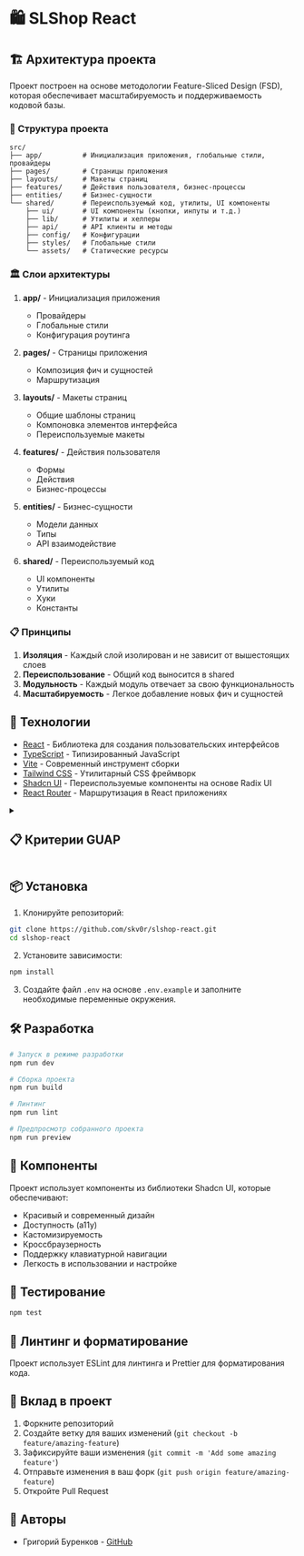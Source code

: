 # 🛍️ SLShop React

## 🏗️ Архитектура проекта

Проект построен на основе методологии Feature-Sliced Design (FSD), которая обеспечивает масштабируемость и поддерживаемость кодовой базы.

### 📁 Структура проекта

```
src/
├── app/          # Инициализация приложения, глобальные стили, провайдеры
├── pages/        # Страницы приложения
├── layouts/      # Макеты страниц
├── features/     # Действия пользователя, бизнес-процессы
├── entities/     # Бизнес-сущности
└── shared/       # Переиспользуемый код, утилиты, UI компоненты
    ├── ui/       # UI компоненты (кнопки, инпуты и т.д.)
    ├── lib/      # Утилиты и хелперы
    ├── api/      # API клиенты и методы
    ├── config/   # Конфигурации
    ├── styles/   # Глобальные стили
    └── assets/   # Статические ресурсы
```

### 🏛️ Слои архитектуры

1. **app/** - Инициализация приложения

   - Провайдеры
   - Глобальные стили
   - Конфигурация роутинга

2. **pages/** - Страницы приложения

   - Композиция фич и сущностей
   - Маршрутизация

3. **layouts/** - Макеты страниц

   - Общие шаблоны страниц
   - Компоновка элементов интерфейса
   - Переиспользуемые макеты

4. **features/** - Действия пользователя

   - Формы
   - Действия
   - Бизнес-процессы

5. **entities/** - Бизнес-сущности

   - Модели данных
   - Типы
   - API взаимодействие

6. **shared/** - Переиспользуемый код
   - UI компоненты
   - Утилиты
   - Хуки
   - Константы

### 📋 Принципы

1. **Изоляция** - Каждый слой изолирован и не зависит от вышестоящих слоев
2. **Переиспользование** - Общий код выносится в shared
3. **Модульность** - Каждый модуль отвечает за свою функциональность
4. **Масштабируемость** - Легкое добавление новых фич и сущностей

## 🚀 Технологии

- [React](https://reactjs.org/) - Библиотека для создания пользовательских интерфейсов
- [TypeScript](https://www.typescriptlang.org/) - Типизированный JavaScript
- [Vite](https://vitejs.dev/) - Современный инструмент сборки
- [Tailwind CSS](https://tailwindcss.com/) - Утилитарный CSS фреймворк
- [Shadcn UI](https://ui.shadcn.com/) - Переиспользуемые компоненты на основе Radix UI
- [React Router](https://reactrouter.com/) - Маршрутизация в React приложениях

<details>
<summary><h2>📋 Критерии GUAP</h2></summary>

### Архитектура и структура проекта ✅

- Текущая архитектура Feature-Sliced Design (FSD) полностью соответствует требованиям
- Уже реализованы все необходимые слои: entities, features, shared, app, pages
- Структура позволяет легко масштабировать проект

### Технологический стек ✅

- React + TypeScript - идеально подходят для создания современного UI
- Tailwind CSS + Shadcn UI - обеспечивают красивый и доступный интерфейс
- Vite - современный инструмент сборки

### Требования к структуре проекта:

#### ООП и SOLID ✅

- TypeScript обеспечивает поддержку ООП
- FSD архитектура способствует соблюдению SOLID принципов

#### Пользовательский интерфейс ✅

- React + Shadcn UI обеспечивают современный и дружелюбный UI
- Tailwind CSS позволяет быстро стилизовать компоненты

#### Архитектурные шаблоны ✅

- Feature-Sliced Design является современным архитектурным шаблоном
- Поддерживает модульность и масштабируемость

#### Паттерны проектирования ❌

Можно реализовать:

- Repository Pattern для работы с данными
- Factory Pattern для создания товаров/услуг
- Observer Pattern для корзины
- Strategy Pattern для различных способов оплаты

#### Модульное тестирование ❌

Можно использовать:

- Jest + React Testing Library
  Можно тестировать:
- Логику корзины
- Расчет стоимости
- Валидацию платежей

### Функциональные требования ❌

Можно использовать:

- Корзина покупок
- Система оплаты (наличные, карта, бонусы)
- Взвешивание товаров
- Управление бонусной картой
- Обработка ошибок

### Хранение данных ❌

Можно использовать:

- LocalStorage для сохранения сессии
- JSON файлы для хранения каталога товаров
- В будущем легко добавить поддержку API
</details>

## 📦 Установка

1. Клонируйте репозиторий:

```bash
git clone https://github.com/skv0r/slshop-react.git
cd slshop-react
```

2. Установите зависимости:

```bash
npm install
```

3. Создайте файл `.env` на основе `.env.example` и заполните необходимые переменные окружения.

## 🛠️ Разработка

```bash
# Запуск в режиме разработки
npm run dev

# Сборка проекта
npm run build

# Линтинг
npm run lint

# Предпросмотр собранного проекта
npm run preview
```

## 🎨 Компоненты

Проект использует компоненты из библиотеки Shadcn UI, которые обеспечивают:

- Красивый и современный дизайн
- Доступность (a11y)
- Кастомизируемость
- Кроссбраузерность
- Поддержку клавиатурной навигации
- Легкость в использовании и настройке

## 🧪 Тестирование

```bash
npm test
```

## 📝 Линтинг и форматирование

Проект использует ESLint для линтинга и Prettier для форматирования кода.

## 🤝 Вклад в проект

1. Форкните репозиторий
2. Создайте ветку для ваших изменений (`git checkout -b feature/amazing-feature`)
3. Зафиксируйте ваши изменения (`git commit -m 'Add some amazing feature'`)
4. Отправьте изменения в ваш форк (`git push origin feature/amazing-feature`)
5. Откройте Pull Request

## 👥 Авторы

- Григорий Буренков - [GitHub](https://github.com/skv0r)
